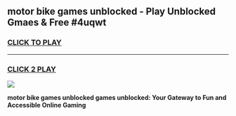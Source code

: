
## motor bike games unblocked - Play Unblocked Gmaes & Free #4uqwt
<h3>
<a href="https://news.freeplayer.one?title=motor_bike_games_unblocked&ref=24F">CLICK TO PLAY</a></h3>
<hr>

<h3>
<a href="https://news.freeplayer.one?title=motor_bike_games_unblocked&ref=24F">CLICK 2 PLAY</a>
  
</h3>

<a href="https://news.freeplayer.one?title=motor_bike_games_unblocked&ref=24F/"><img src="https://clearcache.store/games.png"></a>


**motor bike games unblocked games unblocked: Your Gateway to Fun and Accessible Online Gaming**
